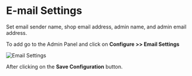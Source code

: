 # E-mail Settings

Set email sender name, shop email address, admin name, and admin email address.

To add go to the Admin Panel and click on **Configure >> Email Settings**

![Email Settings](../../assets/2.2.0/images/configure/emailSetting.png)

After clicking on the **Save Configuration** button.
